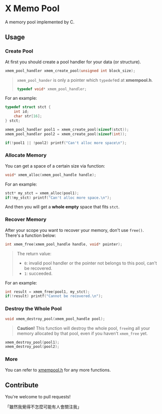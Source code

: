 # X Memo Pool

A memory pool implemented by C.

## Usage

### Create Pool

At first you should create a pool handler for your data (or structure).

```c
xmem_pool_handler xmem_create_pool(unsigned int block_size);
```

> `xmem_pool_hander` is only a pointer which `typedef`ed at **xmempool.h**.
>
> ```c
> typedef void* xmem_pool_handler;
> ```

For an example:

```c
typedef struct stct {
    int id;
    char str[16];
} stct;

xmem_pool_handler pool1 = xmem_create_pool(sizeof(stct));
xmem_pool_handler pool2 = xmem_create_pool(sizeof(int));

if(!pool1 || !pool2) printf("Can't alloc more space\n");
```

### Allocate Memory

You can get a space of a certain size via function:

```c
void* xmem_alloc(xmem_pool_handle handle);
```

For an example:

```c
stct* my_stct = xmem_alloc(pool1);
if(!my_stct) printf("Can't alloc more space.\n");
```

And then you will get a **whole empty** space that fits `stct`.

### Recover Memory

After your scope you want to recover your memory, don't use `free()`. There's a function below:

```c
int xmem_free(xmem_pool_handle handle, void* pointer);
```

> The return value:
> + `0`: invalid pool handler or the pointer not belongs to this pool, can't be recovered.
> + `1`: succeeded.

For an example:

```c
int result = xmem_free(pool1, my_stct);
if(!result) printf("Cannot be recovered.\n");
```

### Destroy the Whole Pool

```c
void xmem_destroy_pool(xmem_pool_handle pool);
```

> **Caution!** This function will destroy the whole pool, `free`ing all your memory allocated by that pool, even if you haven't `xmem_free` yet.

```c
xmem_destroy_pool(pool1);
xmem_destroy_pool(pool2);
```

### More

You can refer to [xmempool.h](xmempool.h) for any more functions.

## Contribute

You're welcome to pull requests!

「雖然我覺得不怎麼可能有人會關注我」


